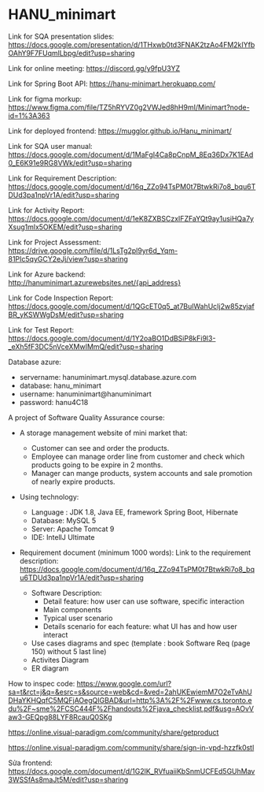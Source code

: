 # HANU_minimart 
Link for SQA presentation slides: https://docs.google.com/presentation/d/1THxwb0td3FNAK2tzAo4FM2kIYfbOAhY9F7FUqmlLbpg/edit?usp=sharing

Link for online meeting: https://discord.gg/y9fpU3YZ

Link for Spring Boot API: https://hanu-minimart.herokuapp.com/

Link for figma morkup: https://www.figma.com/file/TZ5hRYVZ0g2VWJed8hH9mI/Minimart?node-id=1%3A363

Link for deployed frontend: https://mugglor.github.io/Hanu_minimart/

Link for SQA user manual: https://docs.google.com/document/d/1MaFgI4Ca8pCnpM_8Eq36Dx7K1EAd0_E6K91e9RG8VWk/edit?usp=sharing

Link for Requirement Description: https://docs.google.com/document/d/16q_ZZo94TsPM0t7BtwkRi7o8_bqu6TDUd3pa1npVr1A/edit?usp=sharing

Link for Activity Report: https://docs.google.com/document/d/1eK8ZXBSCzxIFZFaYQt9ay1usiHQa7yXsug1mlx5OKEM/edit?usp=sharing

Link for Project Assessment: https://drive.google.com/file/d/1LsTg2pl9yr6d_Yqm-81PIc5qyGCY2eJj/view?usp=sharing

Link for Azure backend: http://hanuminimart.azurewebsites.net/{api_address}

Link for Code Inspection Report: https://docs.google.com/document/d/1QGcET0q5_at7BulWahUcIj2w85zvjafBR_yKSWWgDsM/edit?usp=sharing

Link for Test Report: https://docs.google.com/document/d/1Y2oaBO1DdBSiP8kFi9l3-_eXh5fF3DC5nVceXMwIMmQ/edit?usp=sharing

Database azure: 
- servername: hanuminimart.mysql.database.azure.com
- database: hanu_minimart
- username: hanuminimart@hanuminimart
- password: hanu4C18

A project of Software Quality Assurance course: 
* A storage management website of mini market that:
  - Customer can see and order the products.
  - Employee can manage order line from customer and check which products going to be expire in 2 months.
  - Manager can mange products, system accounts and sale promotion of nearly expire products.
* Using technology:
  - Language : JDK 1.8, Java EE, framework Spring Boot, Hibernate
  - Database: MySQL 5
  - Server: Apache Tomcat 9
  - IDE: IntellJ Ultimate


* Requirement document (minimum 1000 words):
  Link to the requirement description: https://docs.google.com/document/d/16q_ZZo94TsPM0t7BtwkRi7o8_bqu6TDUd3pa1npVr1A/edit?usp=sharing
  - Software Description:
     + Detail feature: how user can use software, specific interaction
     + Main components
     + Typical user scenario
     + Details scenario for each feature: what UI has and how user interact
  - Use cases diagrams and spec (template : book Software Req (page 150) without 5 last line)
  - Activites Diagram
  - ER diagram

How to inspec code: https://www.google.com/url?sa=t&rct=j&q=&esrc=s&source=web&cd=&ved=2ahUKEwiemM7O2eTvAhUDHaYKHQqfC5MQFjAOegQIGBAD&url=http%3A%2F%2Fwww.cs.toronto.edu%2F~sme%2FCSC444F%2Fhandouts%2Fjava_checklist.pdf&usg=AOvVaw3-GEQpg88LYF8RcauQ0SKg

https://online.visual-paradigm.com/community/share/getproduct

https://online.visual-paradigm.com/community/share/sign-in-vpd-hzzfk0stl

Sửa frontend: https://docs.google.com/document/d/1G2lK_RVfuaiiKbSnmUCFEd5GUhMav3WSSfAs8maJt5M/edit?usp=sharing
